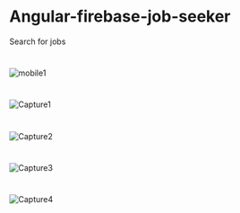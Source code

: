# Angular-firebase-job-seeker
Search for jobs

#
![mobile1](https://user-images.githubusercontent.com/84456341/147854227-9d83642b-6b7d-4ed4-91b6-b4c160d0d223.JPG)
#
![Capture1](https://user-images.githubusercontent.com/84456341/147854229-794c0d4e-6d5a-4330-ae7f-340314818564.JPG)
#
![Capture2](https://user-images.githubusercontent.com/84456341/147854230-c05813bf-48b2-4f09-a0a4-469f4d7c2885.JPG)
#
![Capture3](https://user-images.githubusercontent.com/84456341/147854234-bd918eda-dbfa-4902-8101-5b64ba0607df.JPG)
#
![Capture4](https://user-images.githubusercontent.com/84456341/147854237-ca59a39b-7425-44b6-bc41-09eb421e120d.JPG)


